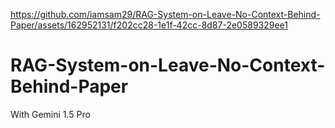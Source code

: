 
https://github.com/iamsam29/RAG-System-on-Leave-No-Context-Behind-Paper/assets/162952131/f202cc28-1e1f-42cc-8d87-2e0589329ee1
# RAG-System-on-Leave-No-Context-Behind-Paper
With Gemini 1.5 Pro

